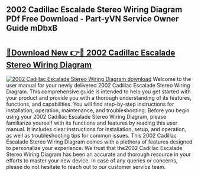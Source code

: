 ## 2002 Cadillac Escalade Stereo Wiring Diagram PDf Free Download - Part-yVN Service Owner Guide mDbxB

# <h2><a href="http://dfl9ix.blite.top/?on=2002+Cadillac+Escalade+Stereo+Wiring+Diagram">🔗Download New 👉🔴 2002 Cadillac Escalade Stereo Wiring Diagram</a></h2>

[![2002 Cadillac Escalade Stereo Wiring Diagram download](https://i.imgur.com/lujVjoI.png)](http://dfl9ix.blite.top/?on=2002+Cadillac+Escalade+Stereo+Wiring+Diagram)
Welcome to the user manual for your newly delivered 2002 Cadillac Escalade Stereo Wiring Diagram. This comprehensive guide is intended to help you get started with your product and provide you with a thorough understanding of its features, functions, and capabilities. You will find step-by-step instructions for installation, operation, maintenance, and troubleshooting. Before you begin using your 2002 Cadillac Escalade Stereo Wiring Diagram, please familiarize yourself with its functions and features by reading this user manual. It includes clear instructions for installation, setup, and operation, as well as troubleshooting tips for common issues. This 2002 Cadillac Escalade Stereo Wiring Diagram comes with a plethora of features designed to personalize your experience. We trust that the2002 Cadillac Escalade Stereo Wiring Diagram has been an accurate and thorough resource in your efforts to master your new device. In case of any queries or concerns, please do not hesitate to reach out to our customer service team.
